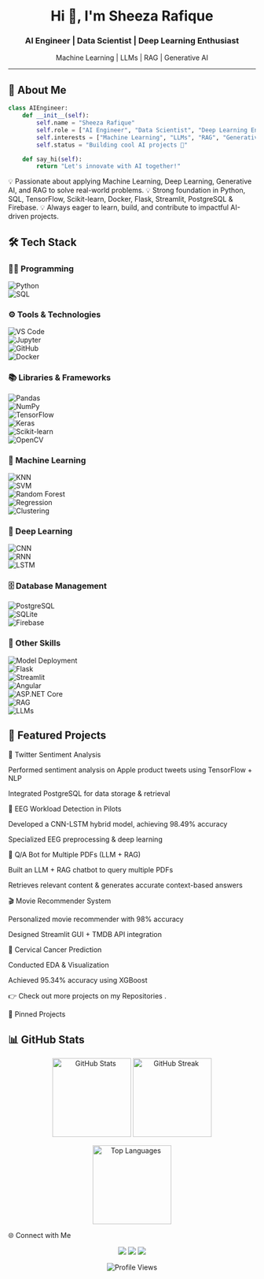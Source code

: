 <!-- Profile README for Sheeza Rafique -->

<h1 align="center">Hi 👋, I'm Sheeza Rafique</h1>
<h3 align="center">AI Engineer | Data Scientist | Deep Learning Enthusiast</h3>
<p align="center">Machine Learning | LLMs | RAG | Generative AI</p>

---

## 🌟 About Me  

```python
class AIEngineer:
    def __init__(self):
        self.name = "Sheeza Rafique"
        self.role = ["AI Engineer", "Data Scientist", "Deep Learning Enthusiast"]
        self.interests = ["Machine Learning", "LLMs", "RAG", "Generative AI"]
        self.status = "Building cool AI projects 🚀"

    def say_hi(self):
        return "Let's innovate with AI together!"


```
💡 Passionate about applying Machine Learning, Deep Learning, Generative AI, and RAG to solve real-world problems.
💡 Strong foundation in Python, SQL, TensorFlow, Scikit-learn, Docker, Flask, Streamlit, PostgreSQL & Firebase.
💡 Always eager to learn, build, and contribute to impactful AI-driven projects.


## 🛠️ Tech Stack  

### 👩‍💻 Programming  
![Python](https://img.shields.io/badge/Python-3776AB?style=for-the-badge&logo=python&logoColor=white)  
![SQL](https://img.shields.io/badge/SQL-003B57?style=for-the-badge&logo=database&logoColor=white)  

### ⚙️ Tools & Technologies  
![VS Code](https://img.shields.io/badge/VS%20Code-007ACC?style=for-the-badge&logo=visual-studio-code&logoColor=white)  
![Jupyter](https://img.shields.io/badge/Jupyter-F37626?style=for-the-badge&logo=jupyter&logoColor=white)  
![GitHub](https://img.shields.io/badge/GitHub-181717?style=for-the-badge&logo=github&logoColor=white)  
![Docker](https://img.shields.io/badge/Docker-2496ED?style=for-the-badge&logo=docker&logoColor=white)  

### 📚 Libraries & Frameworks  
![Pandas](https://img.shields.io/badge/Pandas-150458?style=for-the-badge&logo=pandas&logoColor=white)  
![NumPy](https://img.shields.io/badge/Numpy-013243?style=for-the-badge&logo=numpy&logoColor=white)  
![TensorFlow](https://img.shields.io/badge/TensorFlow-FF6F00?style=for-the-badge&logo=tensorflow&logoColor=white)  
![Keras](https://img.shields.io/badge/Keras-D00000?style=for-the-badge&logo=keras&logoColor=white)  
![Scikit-learn](https://img.shields.io/badge/Scikit--Learn-F7931E?style=for-the-badge&logo=scikitlearn&logoColor=white)  
![OpenCV](https://img.shields.io/badge/OpenCV-5C3EE8?style=for-the-badge&logo=opencv&logoColor=white)  

### 🤖 Machine Learning  
![KNN](https://img.shields.io/badge/KNN-1E90FF?style=for-the-badge)  
![SVM](https://img.shields.io/badge/SVM-800080?style=for-the-badge)  
![Random Forest](https://img.shields.io/badge/Random%20Forest-228B22?style=for-the-badge)  
![Regression](https://img.shields.io/badge/Regression-FF1493?style=for-the-badge)  
![Clustering](https://img.shields.io/badge/Clustering-FFD700?style=for-the-badge)  

### 🧠 Deep Learning  
![CNN](https://img.shields.io/badge/CNN-FF4500?style=for-the-badge)  
![RNN](https://img.shields.io/badge/RNN-008B8B?style=for-the-badge)  
![LSTM](https://img.shields.io/badge/LSTM-4B0082?style=for-the-badge)  

### 🗄️ Database Management  
![PostgreSQL](https://img.shields.io/badge/PostgreSQL-336791?style=for-the-badge&logo=postgresql&logoColor=white)  
![SQLite](https://img.shields.io/badge/SQLite-003B57?style=for-the-badge&logo=sqlite&logoColor=white)  
![Firebase](https://img.shields.io/badge/Firebase-FFCA28?style=for-the-badge&logo=firebase&logoColor=black)  

### 🚀 Other Skills  
![Model Deployment](https://img.shields.io/badge/Model%20Deployment-FF8C00?style=for-the-badge)  
![Flask](https://img.shields.io/badge/Flask-000000?style=for-the-badge&logo=flask&logoColor=white)  
![Streamlit](https://img.shields.io/badge/Streamlit-FF4B4B?style=for-the-badge&logo=streamlit&logoColor=white)  
![Angular](https://img.shields.io/badge/Angular-DD0031?style=for-the-badge&logo=angular&logoColor=white)  
![ASP.NET Core](https://img.shields.io/badge/ASP.NET%20Core-512BD4?style=for-the-badge&logo=dotnet&logoColor=white)  
![RAG](https://img.shields.io/badge/RAG-1E90FF?style=for-the-badge)  
![LLMs](https://img.shields.io/badge/LLMs-8A2BE2?style=for-the-badge)  


## 📌 Featured Projects
📝 Twitter Sentiment Analysis

Performed sentiment analysis on Apple product tweets using TensorFlow + NLP

Integrated PostgreSQL for data storage & retrieval

🧠 EEG Workload Detection in Pilots

Developed a CNN-LSTM hybrid model, achieving 98.49% accuracy

Specialized EEG preprocessing & deep learning

📄 Q/A Bot for Multiple PDFs (LLM + RAG)

Built an LLM + RAG chatbot to query multiple PDFs

Retrieves relevant content & generates accurate context-based answers

🎬 Movie Recommender System

Personalized movie recommender with 98% accuracy

Designed Streamlit GUI + TMDB API integration

🧪 Cervical Cancer Prediction

Conducted EDA & Visualization

Achieved 95.34% accuracy using XGBoost

👉 Check out more projects on my Repositories
.

🚀 Pinned Projects




## 📊 GitHub Stats
<p align="center"> <img src="https://github-readme-stats.vercel.app/api?username=Sheeza-Sheeza&show_icons=true&theme=tokyonight" height="160" alt="GitHub Stats" /> <img src="https://github-readme-streak-stats.herokuapp.com/?user=Sheeza-Sheeza&theme=tokyonight" height="160" alt="GitHub Streak" /> </p> <p align="center"> <img src="https://github-readme-stats.vercel.app/api/top-langs/?username=Sheeza-Sheeza&layout=compact&theme=tokyonight" height="160" alt="Top Languages" /> </p>
🌐 Connect with Me
<p align="center"> <a href="mailto:sheezarafique266@gmail.com"><img src="https://img.shields.io/badge/Email-D14836?style=for-the-badge&logo=gmail&logoColor=white"></a> <a href="https://linkedin.com/in/sheezarafique672010238"><img src="https://img.shields.io/badge/LinkedIn-0077B5?style=for-the-badge&logo=linkedin&logoColor=white"></a> <a href="https://github.com/Sheeza-Sheeza"><img src="https://img.shields.io/badge/GitHub-100000?style=for-the-badge&logo=github&logoColor=white"></a> </p> <p align="center"> <img src="https://komarev.com/ghpvc/?username=Sheeza-Sheeza&label=Profile%20Views&color=blue&style=for-the-badge" alt="Profile Views" /> </p>
